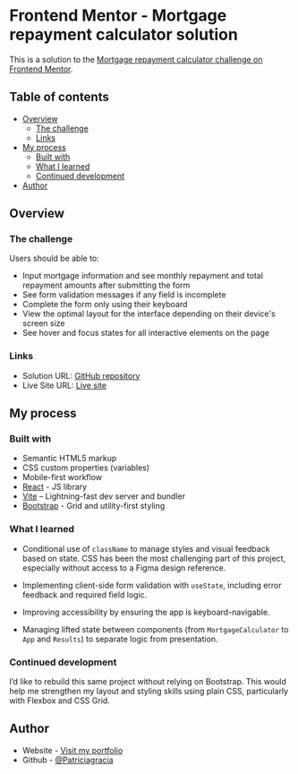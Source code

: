 # Frontend Mentor - Mortgage repayment calculator solution

This is a solution to the [Mortgage repayment calculator challenge on Frontend Mentor](https://www.frontendmentor.io/challenges/mortgage-repayment-calculator-Galx1LXK73).

## Table of contents

- [Overview](#overview)
  - [The challenge](#the-challenge)
  - [Links](#links)
- [My process](#my-process)
  - [Built with](#built-with)
  - [What I learned](#what-i-learned)
  - [Continued development](#continued-development)
- [Author](#author)

## Overview

### The challenge

Users should be able to:

- Input mortgage information and see monthly repayment and total repayment amounts after submitting the form
- See form validation messages if any field is incomplete
- Complete the form only using their keyboard
- View the optimal layout for the interface depending on their device's screen size
- See hover and focus states for all interactive elements on the page

### Links

- Solution URL: [GitHub repository](https://github.com/Patriciagracia/mortgage-calculator/tree/main)
- Live Site URL: [Live site](https://mortgage-calculator-five-snowy.vercel.app/)

## My process

### Built with

- Semantic HTML5 markup
- CSS custom properties (variables)
- Mobile-first workflow
- [React](https://reactjs.org/) - JS library
- [Vite](https://vite.dev/) – Lightning-fast dev server and bundler
- [Bootstrap](https://getbootstrap.com/) - Grid and utility-first styling

### What I learned

- Conditional use of `className` to manage styles and visual feedback based on state. CSS has been the most challenging part of this project, especially without access to a Figma design reference.

- Implementing client-side form validation with `useState`, including error feedback and required field logic.

- Improving accessibility by ensuring the app is keyboard-navigable.

- Managing lifted state between components (from `MortgageCalculator` to `App` and `Results`) to separate logic from presentation.

### Continued development

I’d like to rebuild this same project without relying on Bootstrap. This would help me strengthen my layout and styling skills using plain CSS, particularly with Flexbox and CSS Grid.

## Author

- Website - [Visit my portfolio](https://personal-portfolio-nu-black.vercel.app/)
- Github - [@Patriciagracia](https://github.com/Patriciagracia)
